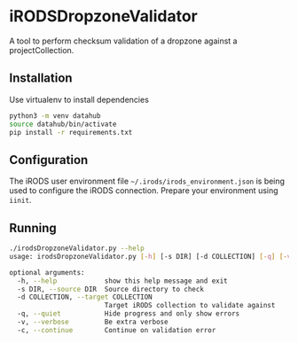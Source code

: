 # iRODSDropzoneValidator
A tool to perform checksum validation of a dropzone against a projectCollection.

## Installation
Use virtualenv to install dependencies
```bash
python3 -m venv datahub 
source datahub/bin/activate
pip install -r requirements.txt
```

## Configuration
The iRODS user environment file `~/.irods/irods_environment.json` is being used to 
configure the iRODS connection. Prepare your environment using `iinit`.

## Running

```bash
./irodsDropzoneValidator.py --help
usage: irodsDropzoneValidator.py [-h] [-s DIR] [-d COLLECTION] [-q] [-v] [-c]

optional arguments:
  -h, --help            show this help message and exit
  -s DIR, --source DIR  Source directory to check
  -d COLLECTION, --target COLLECTION
                        Target iRODS collection to validate against
  -q, --quiet           Hide progress and only show errors
  -v, --verbose         Be extra verbose
  -c, --continue        Continue on validation error
``` 
 